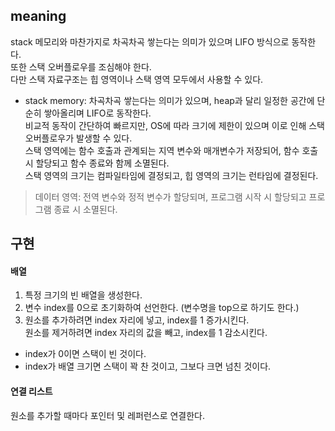 ## meaning
stack 메모리와 마찬가지로 차곡차곡 쌓는다는 의미가 있으며 LIFO 방식으로 동작한다.  
또한 스택 오버플로우를 조심해야 한다.  
다만 스택 자료구조는 힙 영역이나 스택 영역 모두에서 사용할 수 있다.
- stack memory: 차곡차곡 쌓는다는 의미가 있으며, heap과 달리 일정한 공간에 단순히 쌓아올리며 LIFO로 동작한다.  
비교적 동작이 간단하여 빠르지만, OS에 따라 크기에 제한이 있으며 이로 인해 스택 오버플로우가 발생할 수 있다.  
스택 영역에는 함수 호출과 관계되는 지역 변수와 매개변수가 저장되어, 함수 호출 시 할당되고 함수 종료와 함께 소멸된다.  
스택 영역의 크기는 컴파일타임에 결정되고, 힙 영역의 크기는 런타임에 결정된다.
> 데이터 영역: 전역 변수와 정적 변수가 할당되며, 프로그램 시작 시 할당되고 프로그램 종료 시 소멸된다.

## 구현
#### 배열
1. 특정 크기의 빈 배열을 생성한다.
2. 변수 index를 0으로 초기화하여 선언한다. (변수명을 top으로 하기도 한다.)
3. 원소를 추가하려면 index 자리에 넣고, index를 1 증가시킨다.  
원소를 제거하려면 index 자리의 값을 빼고, index를 1 감소시킨다.
- index가 0이면 스택이 빈 것이다.
- index가 배열 크기면 스택이 꽉 찬 것이고, 그보다 크면 넘친 것이다.
#### 연결 리스트
원소를 추가할 때마다 포인터 및 레퍼런스로 연결한다.
